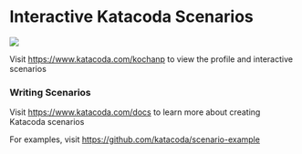 # Interactive Katacoda Scenarios

[![](http://shields.katacoda.com/katacoda/kochanp/count.svg)](https://www.katacoda.com/kochanp "Get your profile on Katacoda.com")

Visit https://www.katacoda.com/kochanp to view the profile and interactive scenarios

### Writing Scenarios
Visit https://www.katacoda.com/docs to learn more about creating Katacoda scenarios

For examples, visit https://github.com/katacoda/scenario-example

